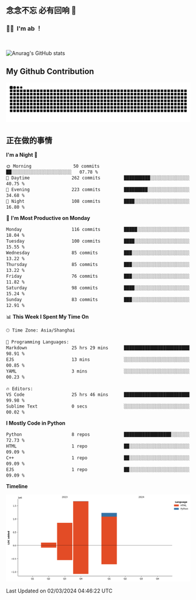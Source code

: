 ## 念念不忘 必有回响  👋
### 👨‍🔧&nbsp;&nbsp;I'm ab ！

<br>

![Anurag's GitHub stats](https://github-readme-stats.vercel.app/api?username=abinzzz&count_private=true&show_icons=true&theme=tokyonight)


## My Github Contribution
![](https://github.com/abinzzz/abinzzz/blob/output/github-contribution-grid-snake.svg)

## 正在做的事情

<!--START_SECTION:waka-->
**I'm a Night 🦉** 

```text
🌞 Morning                50 commits          ██░░░░░░░░░░░░░░░░░░░░░░░   07.78 % 
🌆 Daytime                262 commits         ██████████░░░░░░░░░░░░░░░   40.75 % 
🌃 Evening                223 commits         █████████░░░░░░░░░░░░░░░░   34.68 % 
🌙 Night                  108 commits         ████░░░░░░░░░░░░░░░░░░░░░   16.80 % 
```
📅 **I'm Most Productive on Monday** 

```text
Monday                   116 commits         █████░░░░░░░░░░░░░░░░░░░░   18.04 % 
Tuesday                  100 commits         ████░░░░░░░░░░░░░░░░░░░░░   15.55 % 
Wednesday                85 commits          ███░░░░░░░░░░░░░░░░░░░░░░   13.22 % 
Thursday                 85 commits          ███░░░░░░░░░░░░░░░░░░░░░░   13.22 % 
Friday                   76 commits          ███░░░░░░░░░░░░░░░░░░░░░░   11.82 % 
Saturday                 98 commits          ████░░░░░░░░░░░░░░░░░░░░░   15.24 % 
Sunday                   83 commits          ███░░░░░░░░░░░░░░░░░░░░░░   12.91 % 
```


📊 **This Week I Spent My Time On** 

```text
🕑︎ Time Zone: Asia/Shanghai

💬 Programming Languages: 
Markdown                 25 hrs 29 mins      █████████████████████████   98.91 % 
EJS                      13 mins             ░░░░░░░░░░░░░░░░░░░░░░░░░   00.85 % 
YAML                     3 mins              ░░░░░░░░░░░░░░░░░░░░░░░░░   00.23 % 

🔥 Editors: 
VS Code                  25 hrs 46 mins      █████████████████████████   99.98 % 
Sublime Text             0 secs              ░░░░░░░░░░░░░░░░░░░░░░░░░   00.02 % 
```

**I Mostly Code in Python** 

```text
Python                   8 repos             ██████████████████░░░░░░░   72.73 % 
HTML                     1 repo              ██░░░░░░░░░░░░░░░░░░░░░░░   09.09 % 
C++                      1 repo              ██░░░░░░░░░░░░░░░░░░░░░░░   09.09 % 
EJS                      1 repo              ██░░░░░░░░░░░░░░░░░░░░░░░   09.09 % 
```



**Timeline**

![Lines of Code chart](https://raw.githubusercontent.com/abinzzz/abinzzz/main/assets/bar_graph.png)


 Last Updated on 02/03/2024 04:46:22 UTC
<!--END_SECTION:waka-->


